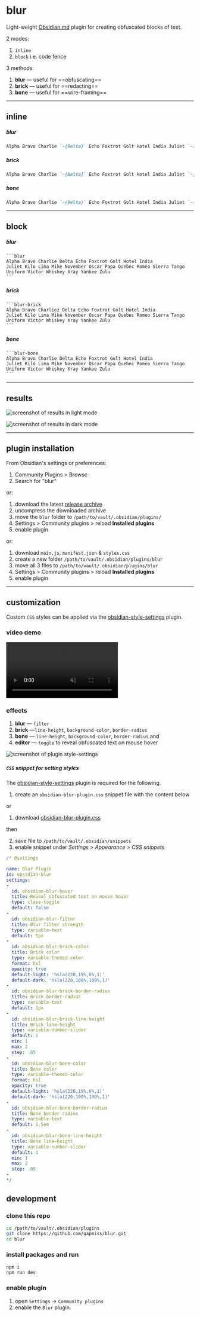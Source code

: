 # blur

Light-weight [Obsidian.md](https://obsidian.md/) plugin for creating obfuscated blocks of text.

2 modes:

1. `inline`
2.  `block` i.e. code fence

3 methods:

1.  **blur** — useful for ==obfuscating==
2.  **brick** — useful for ==redacting==
3.  **bone** — useful for ==wire-framing==

---

## inline

##### blur

```markdown
Alpha Bravo Charlie `~{Delta}` Echo Foxtrot Golt Hotel India Juliet `~{Kilo}` Lima Mike November Oscar `~{Papa}` Quebec Romeo Sierra Tango Uniform Victor `~{Whiskey}` Xray Yankee Zulu
```

##### brick

```markdown
Alpha Bravo Charlie `~[Delta]` Echo Foxtrot Golt Hotel India Juliet `~[Kilo]` Lima Mike November Oscar `~[Papa]` Quebec Romeo Sierra Tango Uniform Victor `~[Whiskey]` Xray Yankee Zulu
```

##### bone

```markdown
Alpha Bravo Charlie `~(Delta)` Echo Foxtrot Golt Hotel India Juliet `~(Kilo)` Lima Mike November Oscar `~(Papa)` Quebec Romeo Sierra Tango Uniform Victor `~(Whiskey)` Xray Yankee Zulu
```

---

## block

##### blur

````
```blur
Alpha Bravo Charlie Delta Echo Foxtrot Golt Hotel India Juliet Kilo Lima Mike November Oscar Papa Quebec Romeo Sierra Tango Uniform Victor Whiskey Xray Yankee Zulu
```
````

##### brick

````
```blur-brick
Alpha Bravo Charliez Delta Echo Foxtrot Golt Hotel India Juliet Kilo Lima Mike November Oscar Papa Quebec Romeo Sierra Tango Uniform Victor Whiskey Xray Yankee Zulu
```
````

##### bone

````
```blur-bone
Alpha Bravo Charlie Delta Echo Foxtrot Golt Hotel India Juliet Kilo Lima Mike November Oscar Papa Quebec Romeo Sierra Tango Uniform Victor Whiskey Xray Yankee Zulu
```
````

---

## results

![screenshot of results in light mode](assets/results-light.png)

![screenshot of results in dark mode](assets/results-dark.png)

---

## plugin installation

From Obsidian's settings or preferences:

1. Community Plugins > Browse
2. Search for "blur"

or:

1. download the latest [release archive](https://github.com/gapmiss/blur/releases/download/1.0.0/blur.zip)
2. uncompress the downloaded archive
3. move the `blur` folder to `/path/to/vault/.obsidian/plugins/` 
4.  Settings > Community plugins > reload **Installed plugins**
5.  enable plugin

or:

1.  download `main.js`, `manifest.json` & `styles.css`
2.  create a new folder `/path/to/vault/.obsidian/plugins/blur`
3.  move all 3 files to `/path/to/vault/.obsidian/plugins/blur`
4.  Settings > Community plugins > reload **Installed plugins**
5.  enable plugin

---

## customization

Custom `CSS` styles can be applied via the [obsidian-style-settings](https://github.com/mgmeyers/obsidian-style-settings) plugin.

### video demo

<video src="https://user-images.githubusercontent.com/98914514/241434872-cd7a354b-7f90-44f5-a683-21faa6eee628.mp4" data-canonical-src="https://user-images.githubusercontent.com/98914514/241434872-cd7a354b-7f90-44f5-a683-21faa6eee628.mp4" controls="controls" muted="muted" style="max-width:100%">
</video>


### effects

1. **blur** — `filter`
2. **brick** —`line-height`, `background-color`, `border-radius`
3. **bone** — `line-height`, `background-color`, `border-radius`
and
4. **editor** — `toggle` to reveal obfuscated text on mouse hover

![screenshot of plugin style-settings](assets/style-settings.png)

##### `CSS` snippet for setting styles

The [obsidian-style-settings](https://github.com/mgmeyers/obsidian-style-settings) plugin is required for the following.

1. create an `obsidian-blur-plugin.css` snippet file with the content below

or

1. download [obsidian-blur-plugin.css](assets/obsidian-blur-plugin.css)

then

2. save file to `/path/to/vault/.obsidian/snippets`
3. enable snippet under *Settings > Appearance > CSS snippets*

```yaml
/* @settings

name: Blur Plugin
id: obsidian-blur
settings:
-
  id: obsidian-blur-hover
  title: Reveal obfuscated text on mouse hover
  type: class-toggle
  default: false
-
  id: obsidian-blur-filter
  title: Blur filter strength
  type: variable-text
  default: 5px
-
  id: obsidian-blur-brick-color
  title: Brick color
  type: variable-themed-color
  format: hsl
  opacity: true
  default-light: 'hsla(220,19%,6%,1)'
  default-dark: 'hsla(220,100%,100%,1)'
-
  id: obsidian-blur-brick-border-radius
  title: Brick border-radius
  type: variable-text
  default: 1px
-
  id: obsidian-blur-brick-line-height
  title: Brick line-height
  type: variable-number-slider
  default: 1
  min: 1
  max: 2
  step: .05
- 
  id: obsidian-blur-bone-color
  title: Bone color
  type: variable-themed-color
  format: hsl
  opacity: true
  default-light: 'hsla(220,19%,6%,1)'
  default-dark: 'hsla(220,100%,100%,1)'
-
  id: obsidian-blur-bone-border-radius
  title: Bone border-radius
  type: variable-text
  default: 1.5em
-
  id: obsidian-blur-bone-line-height
  title: Bone line-height
  type: variable-number-slider
  default: 1
  min: 1
  max: 2
  step: .05
-
*/
```

## development

### clone this repo

```bash
cd /path/to/vault/.obsidian/plugins
git clone https://github.com/gapmiss/blur.git
cd blur
```

### install packages and run

```bash
npm i
npm run dev
```

### enable plugin

1.  open `Settings` → `Community plugins`
2.  enable the `Blur` plugin.
